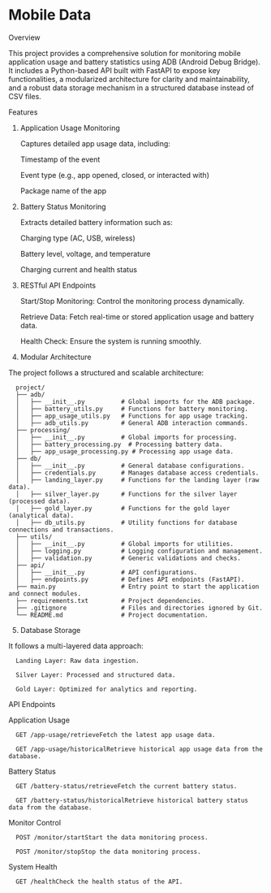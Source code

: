 # Mobile Data


Overview

This project provides a comprehensive solution for monitoring mobile application usage and battery statistics using ADB (Android Debug Bridge). It includes a Python-based API built with FastAPI to expose key functionalities, a modularized architecture for clarity and maintainability, and a robust data storage mechanism in a structured database instead of CSV files.

Features

1. Application Usage Monitoring

      Captures detailed app usage data, including:

      Timestamp of the event

      Event type (e.g., app opened, closed, or interacted with)

      Package name of the app

2. Battery Status Monitoring

      Extracts detailed battery information such as:

      Charging type (AC, USB, wireless)

      Battery level, voltage, and temperature

      Charging current and health status

3. RESTful API Endpoints

      Start/Stop Monitoring: Control the monitoring process dynamically.

      Retrieve Data: Fetch real-time or stored application usage and battery data.

      Health Check: Ensure the system is running smoothly.

4. Modular Architecture

The project follows a structured and scalable architecture:

      project/
      ├── adb/
      │   ├── __init__.py          # Global imports for the ADB package.
      │   ├── battery_utils.py     # Functions for battery monitoring.
      │   ├── app_usage_utils.py   # Functions for app usage tracking.
      │   ├── adb_utils.py         # General ADB interaction commands.
      ├── processing/
      │   ├── __init__.py          # Global imports for processing.
      │   ├── battery_processing.py  # Processing battery data.
      │   ├── app_usage_processing.py # Processing app usage data.
      ├── db/
      │   ├── __init__.py          # General database configurations.
      │   ├── credentials.py       # Manages database access credentials.
      │   ├── landing_layer.py     # Functions for the landing layer (raw data).
      │   ├── silver_layer.py      # Functions for the silver layer (processed data).
      │   ├── gold_layer.py        # Functions for the gold layer (analytical data).
      │   ├── db_utils.py          # Utility functions for database connections and transactions.
      ├── utils/
      │   ├── __init__.py          # Global imports for utilities.
      │   ├── logging.py           # Logging configuration and management.
      │   ├── validation.py        # Generic validations and checks.
      ├── api/
      │   ├── __init__.py          # API configurations.
      │   ├── endpoints.py         # Defines API endpoints (FastAPI).
      ├── main.py                  # Entry point to start the application and connect modules.
      ├── requirements.txt         # Project dependencies.
      ├── .gitignore               # Files and directories ignored by Git.
      └── README.md                # Project documentation.

5. Database Storage

It follows a multi-layered data approach:

      Landing Layer: Raw data ingestion.

      Silver Layer: Processed and structured data.

      Gold Layer: Optimized for analytics and reporting.

API Endpoints

Application Usage

      GET /app-usage/retrieveFetch the latest app usage data.

      GET /app-usage/historicalRetrieve historical app usage data from the database.

Battery Status

      GET /battery-status/retrieveFetch the current battery status.

      GET /battery-status/historicalRetrieve historical battery status data from the database.

Monitor Control

      POST /monitor/startStart the data monitoring process.

      POST /monitor/stopStop the data monitoring process.

System Health

      GET /healthCheck the health status of the API.







